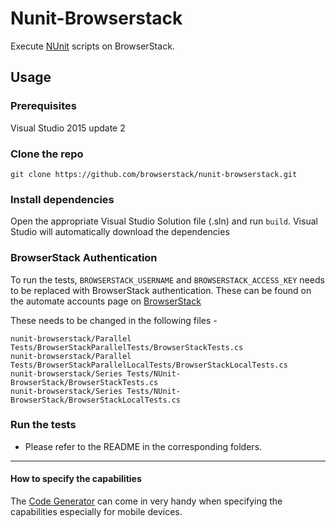 # Nunit-Browserstack

Execute [NUnit](https://github.com/nunit/nunit) scripts on BrowserStack.

## Usage

### Prerequisites

Visual Studio 2015 update 2

### Clone the repo

`git clone https://github.com/browserstack/nunit-browserstack.git`

### Install dependencies

Open the appropriate Visual Studio Solution file (.sln) and run `build`.
Visual Studio will automatically download the dependencies

### BrowserStack Authentication

To run the tests, `BROWSERSTACK_USERNAME` and `BROWSERSTACK_ACCESS_KEY` needs to be replaced with BrowserStack authentication.
These can be found on the automate accounts page on [BrowserStack](https://www.browserstack.com/accounts/automate)

These needs to be changed in the following files -
```
nunit-browserstack/Parallel Tests/BrowserStackParallelTests/BrowserStackTests.cs
nunit-browserstack/Parallel Tests/BrowserStackParallelLocalTests/BrowserStackLocalTests.cs
nunit-browserstack/Series Tests/NUnit-BrowserStack/BrowserStackTests.cs
nunit-browserstack/Series Tests/NUnit-BrowserStack/BrowserStackLocalTests.cs
```

### Run the tests

 - Please refer to the README in the corresponding folders.

------

#### How to specify the capabilities

The [Code Generator](https://www.browserstack.com/automate/c-sharp#setting-os-and-browser) can come in very handy when specifying the capabilities especially for mobile devices.
